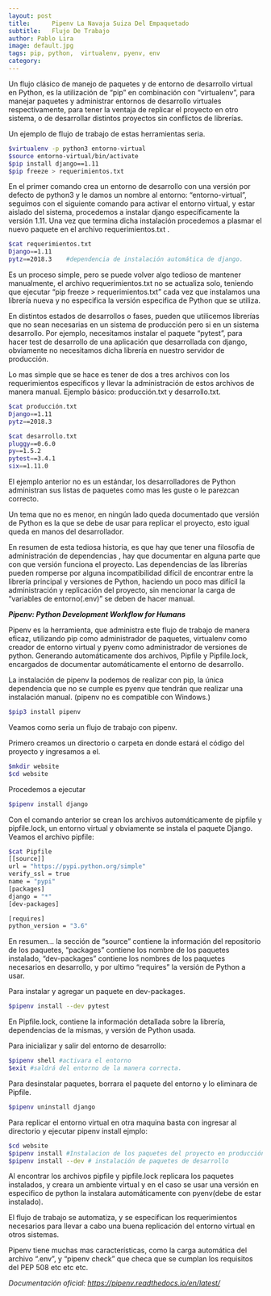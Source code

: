 ```yaml
---
layout:	post
title:		Pipenv La Navaja Suiza Del Empaquetado
subtitle:	Flujo De Trabajo
author:	Pablo Lira
image: default.jpg
tags: pip, python,  virtualenv, pyenv, env
category:   
---
```

<!-- Start Writing Below in Markdown -->

Un  flujo clásico  de manejo de paquetes y de entorno de desarrollo virtual en Python, es la utilización de “pip” en combinación con “virtualenv”, para manejar  paquetes  y  administrar  entornos de desarrollo virtuales respectivamente, para tener la ventaja de replicar el proyecto en otro sistema, o de desarrollar distintos proyectos sin conflictos de librerías.  

Un ejemplo de flujo de trabajo  de estas herramientas seria.

```bash
$virtualenv -p python3 entorno-virtual
$source entorno-virtual/bin/activate
$pip install django==1.11
$pip freeze > requerimientos.txt
```
En el primer comando crea un entorno de desarrollo con una versión  por defecto de python3 y le damos un nombre al entorno: “entorno-virtual”,  seguimos con el siguiente comando para activar el entorno virtual, y estar aislado del sistema, procedemos a instalar django específicamente la versión 1.11. Una vez que termina dicha instalación procedemos a plasmar el nuevo paquete  en el archivo requerimientos.txt . 

```bash
$cat requerimientos.txt
Django==1.11
pytz==2018.3    #dependencia de instalación automática de django.
```
Es un proceso simple, pero se puede volver algo tedioso de mantener manualmente, el archivo requerimientos.txt no se actualiza solo, teniendo que ejecutar “pip freeze > requerimientos.txt” cada vez que instalamos una librería nueva y no especifica la versión especifica de Python que se utiliza.

En distintos estados de desarrollos o fases, pueden que utilicemos librerías que no sean necesarias en un sistema de producción  pero si en un sistema desarrollo. Por ejemplo, necesitamos  instalar el paquete “pytest”, para hacer test de desarrollo de una aplicación que desarrollada con django, obviamente  no necesitamos dicha librería en nuestro servidor de producción.

Lo mas simple que se hace es tener de dos a tres archivos con los requerimientos específicos y llevar la administración de estos archivos de manera manual. Ejemplo básico: producción.txt y desarrollo.txt.

```bash
$cat producción.txt
Django==1.11
pytz==2018.3
```

```bash
$cat desarrollo.txt
pluggy==0.6.0
py==1.5.2
pytest==3.4.1
six==1.11.0
```
El ejemplo anterior no es un estándar, los desarrolladores de Python  administran sus listas de paquetes como mas les guste  o le parezcan correcto. 

Un tema que no es menor, en ningún lado queda documentado que versión de Python es la que se debe de usar para replicar el proyecto, esto igual queda en manos del desarrollador.

En resumen de esta tediosa historia, es que hay que tener  una filosofía de administración de dependencias , hay que documentar en alguna parte que con que versión funciona el proyecto.  Las dependencias de las librerías pueden romperse por alguna incompatibilidad difícil de encontrar entre la librería principal y versiones de Python, haciendo un poco mas difícil la administración y replicación del proyecto, sin mencionar la carga de “variables de entorno(.env)” se deben de hacer manual. 


***Pipenv: Python Development Workflow for Humans***

Pipenv es la herramienta, que administra este flujo de trabajo de manera eficaz, utilizando pip como administrador de paquetes, virtualenv como creador de entorno virtual y pyenv como administrador de versiones de python. Generando automáticamente dos archivos, Pipfile y Pipfile.lock, encargados de documentar automáticamente el entorno de desarrollo. 


La instalación de pipenv la podemos de realizar con pip,  la única dependencia que no se cumple es pyenv que tendrán que realizar una instalación manual.
(pipenv no es compatible con Windows.)

```bash
$pip3 install pipenv
```
Veamos como seria un flujo de trabajo con pipenv.

Primero creamos un directorio o carpeta en donde estará el código del proyecto y ingresamos a el.

```bash
$mkdir website
$cd website
```
 Procedemos a ejecutar

```bash
$pipenv install django
```
Con el comando anterior se crean los archivos automáticamente de pipfile y pipfile.lock, un entorno virtual y obviamente se instala el paquete Django. Veamos el archivo pipfile:

```bash 
$cat Pipfile
[[source]]
url = "https://pypi.python.org/simple"
verify_ssl = true
name = "pypi"
[packages]
django = "*"
[dev-packages]

[requires]
python_version = "3.6"
```
En resumen…  la sección de “source” contiene la información del repositorio de los paquetes, “packages” contiene los nombre de los paquetes instalado, “dev-packages” contiene los nombres de los paquetes necesarios en desarrollo, y por ultimo “requires”  la versión de Python a usar.

Para instalar y agregar un paquete en dev-packages.

```bash
$pipenv install --dev pytest
```
En Pipfile.lock,  contiene la información detallada sobre la librería, dependencias de la mismas, y versión de Python usada.

Para inicializar y salir del entorno de desarrollo:

```bash
$pipenv shell #activara el entorno
$exit #saldrá del entorno de la manera correcta.
```	
Para desinstalar paquetes, borrara el paquete del entorno y  lo eliminara de Pipfile. 

```bash
$pipenv uninstall django
```

Para replicar el entorno  virtual en otra maquina basta con ingresar al directorio y ejecutar pipenv install ejmplo:

```bash
$cd website
$pipenv install #Instalacion de los paquetes del proyecto en producción, sin los de desarrollo
$pipenv install --dev # instalación de paquetes de desarrollo
```
Al encontrar los archivos pipfile y pipfile.lock replicara los paquetes instalados, y creara un ambiente virtual  y en el caso se usar una versión en especifico de python la instalara automáticamente con pyenv(debe de estar instalado).

El flujo de trabajo se automatiza, y se especifican los requerimientos necesarios para llevar a cabo una buena replicación del entorno virtual en otros sistemas.


Pipenv tiene muchas mas características, como la carga automática del archivo  “.env”, y “pipenv check” que checa que se cumplan los requisitos del PEP 508 etc etc etc.



*Documentación oficial: 
https://pipenv.readthedocs.io/en/latest/*











